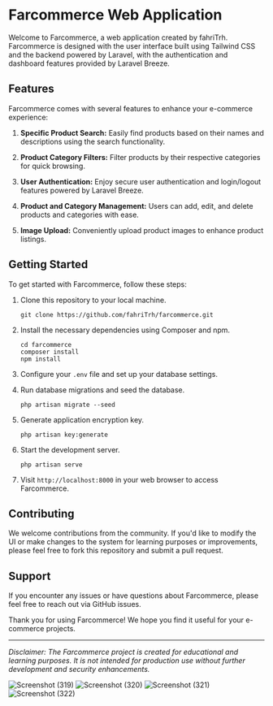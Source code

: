 # Farcommerce Web Application


Welcome to Farcommerce, a web application created by fahriTrh. Farcommerce is designed with the user interface built using Tailwind CSS and the backend powered by Laravel, with the authentication and dashboard features provided by Laravel Breeze.

## Features
Farcommerce comes with several features to enhance your e-commerce experience:

1. **Specific Product Search:** Easily find products based on their names and descriptions using the search functionality.

2. **Product Category Filters:** Filter products by their respective categories for quick browsing.

3. **User Authentication:** Enjoy secure user authentication and login/logout features powered by Laravel Breeze.

4. **Product and Category Management:** Users can add, edit, and delete products and categories with ease.

5. **Image Upload:** Conveniently upload product images to enhance product listings.

## Getting Started

To get started with Farcommerce, follow these steps:

1. Clone this repository to your local machine.
   ```shell
   git clone https://github.com/fahriTrh/farcommerce.git
   ```

2. Install the necessary dependencies using Composer and npm.
   ```shell
   cd farcommerce
   composer install
   npm install
   ```

3. Configure your `.env` file and set up your database settings.

4. Run database migrations and seed the database.
   ```shell
   php artisan migrate --seed
   ```

5. Generate application encryption key.
   ```shell
   php artisan key:generate
   ```

6. Start the development server.
   ```shell
   php artisan serve
   ```

7. Visit `http://localhost:8000` in your web browser to access Farcommerce.

## Contributing

We welcome contributions from the community. If you'd like to modify the UI or make changes to the system for learning purposes or improvements, please feel free to fork this repository and submit a pull request.

## Support

If you encounter any issues or have questions about Farcommerce, please feel free to reach out via GitHub issues.

Thank you for using Farcommerce! We hope you find it useful for your e-commerce projects.

---

*Disclaimer: The Farcommerce project is created for educational and learning purposes. It is not intended for production use without further development and security enhancements.*

![Screenshot (319)](https://github.com/fahriTrh/farcommerce/assets/141041101/0e143e01-6ebb-4eea-a2b3-d684d257d871)
![Screenshot (320)](https://github.com/fahriTrh/farcommerce/assets/141041101/66f39b06-5b24-435a-9189-98403f84bde5)
![Screenshot (321)](https://github.com/fahriTrh/farcommerce/assets/141041101/f111363e-ec6e-4d3d-8cb1-cc0356be6e48)
![Screenshot (322)](https://github.com/fahriTrh/farcommerce/assets/141041101/bcc51165-182e-46b5-a410-d718d02ce1c8)


